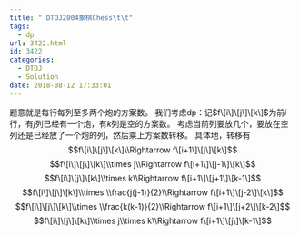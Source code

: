 ```yaml
---
title: " DTOJ2004象棋Chess\t\t"
tags:
  - dp
url: 3422.html
id: 3422
categories:
  - DTOJ
  - Solution
date: 2018-08-12 17:33:01
---
```


题意就是每行每列至多两个炮的方案数。 我们考虑dp：记$f\[i\]\[j\]\[k\]$为前$i$行，有$j$列已经有一个炮，有$k$列是空的方案数。 考虑当前列要放几个，要放在空列还是已经放了一个炮的列，然后乘上方案数转移。 具体地，转移有 $$f\[i\]\[j\]\[k\]\\Rightarrow f\[i+1\]\[j\]\[k\]$$ $$f\[i\]\[j\]\[k\]\\times j\\Rightarrow f\[i+1\]\[j-1\]\[k\]$$ $$f\[i\]\[j\]\[k\]\\times k\\Rightarrow f\[i+1\]\[j+1\]\[k-1\]$$ $$f\[i\]\[j\]\[k\]\\times \\frac{j(j-1)}{2}\\Rightarrow f\[i+1\]\[j-2\]\[k\]$$ $$f\[i\]\[j\]\[k\]\\times \\frac{k(k-1)}{2}\\Rightarrow f\[i+1\]\[j+2\]\[k-2\]$$ $$f\[i\]\[j\]\[k\]\\times j\\times k\\Rightarrow f\[i+1\]\[j\]\[k-1\]$$